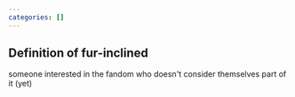 ```yaml
---
categories: []
---
```

## Definition of fur-inclined

someone interested in the fandom who doesn't consider themselves part of it (yet)
